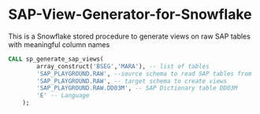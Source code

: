 # SAP-View-Generator-for-Snowflake
This is a Snowflake stored procedure to generate views on raw SAP tables with meaningful column names

```sql
CALL sp_generate_sap_views(
        array_construct('BSEG','MARA'), -- list of tables
        'SAP_PLAYGROUND.RAW', --source schema to read SAP tables from
        'SAP_PLAYGROUND.RAW', -- target schema to create views
        'SAP_PLAYGROUND.RAW.DD03M', -- SAP Dictionary table DD03M
        'E' -- Language
    );
```
